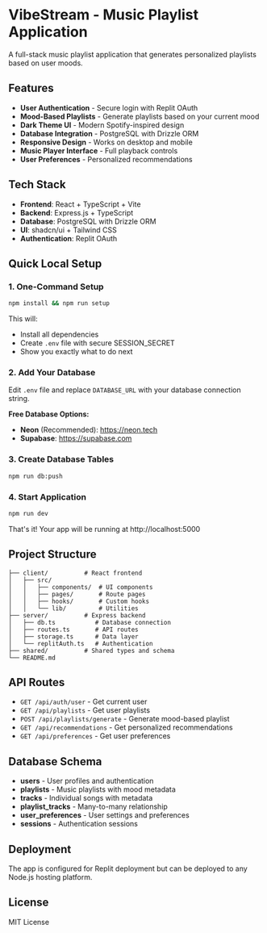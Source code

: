 # VibeStream - Music Playlist Application

A full-stack music playlist application that generates personalized playlists based on user moods.

## Features

- **User Authentication** - Secure login with Replit OAuth
- **Mood-Based Playlists** - Generate playlists based on your current mood
- **Dark Theme UI** - Modern Spotify-inspired design
- **Database Integration** - PostgreSQL with Drizzle ORM
- **Responsive Design** - Works on desktop and mobile
- **Music Player Interface** - Full playback controls
- **User Preferences** - Personalized recommendations

## Tech Stack

- **Frontend**: React + TypeScript + Vite
- **Backend**: Express.js + TypeScript
- **Database**: PostgreSQL with Drizzle ORM
- **UI**: shadcn/ui + Tailwind CSS
- **Authentication**: Replit OAuth

## Quick Local Setup

### 1. One-Command Setup
```bash
npm install && npm run setup
```
This will:
- Install all dependencies
- Create `.env` file with secure SESSION_SECRET
- Show you exactly what to do next

### 2. Add Your Database
Edit `.env` file and replace `DATABASE_URL` with your database connection string.

**Free Database Options:**
- **Neon** (Recommended): https://neon.tech
- **Supabase**: https://supabase.com

### 3. Create Database Tables
```bash
npm run db:push
```

### 4. Start Application
```bash
npm run dev
```

That's it! Your app will be running at http://localhost:5000

## Project Structure

```
├── client/          # React frontend
│   ├── src/
│   │   ├── components/  # UI components
│   │   ├── pages/       # Route pages
│   │   ├── hooks/       # Custom hooks
│   │   └── lib/         # Utilities
├── server/          # Express backend
│   ├── db.ts           # Database connection
│   ├── routes.ts       # API routes
│   ├── storage.ts      # Data layer
│   └── replitAuth.ts   # Authentication
├── shared/          # Shared types and schema
└── README.md
```

## API Routes

- `GET /api/auth/user` - Get current user
- `GET /api/playlists` - Get user playlists
- `POST /api/playlists/generate` - Generate mood-based playlist
- `GET /api/recommendations` - Get personalized recommendations
- `GET /api/preferences` - Get user preferences

## Database Schema

- **users** - User profiles and authentication
- **playlists** - Music playlists with mood metadata
- **tracks** - Individual songs with metadata
- **playlist_tracks** - Many-to-many relationship
- **user_preferences** - User settings and preferences
- **sessions** - Authentication sessions

## Deployment

The app is configured for Replit deployment but can be deployed to any Node.js hosting platform.

## License

MIT License